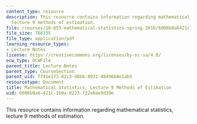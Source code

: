 ```yaml
---
content_type: resource
description: This resource contains information regarding mathematical statistics,
  lecture 9 methods of estimation.
file: /courses/18-655-mathematical-statistics-spring-2016/6006b0a6421c1b9a0223f32ebae9d39e_MIT18_655S16_LecNote9.pdf
file_size: 766155
file_type: application/pdf
learning_resource_types:
- Lecture Notes
license: https://creativecommons.org/licenses/by-nc-sa/4.0/
ocw_type: OCWFile
parent_title: Lecture Notes
parent_type: CourseSection
parent_uid: ff41e173-82c3-d8bb-8931-48496b8e1ab5
resourcetype: Document
title: Mathematical Statistics, Lecture 9 Methods of Estimation
uid: 6006b0a6-421c-1b9a-0223-f32ebae9d39e
---
```

This resource contains information regarding mathematical statistics, lecture 9 methods of estimation.
